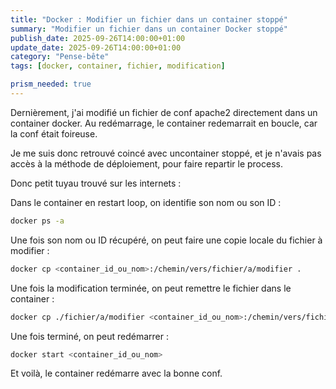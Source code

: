 ```yaml
---
title: "Docker : Modifier un fichier dans un container stoppé"
summary: "Modifier un fichier dans un container Docker stoppé"
publish_date: 2025-09-26T14:00:00+01:00
update_date: 2025-09-26T14:00:00+01:00
category: "Pense-bête"
tags: [docker, container, fichier, modification]

prism_needed: true
---
```


Dernièrement, j'ai modifié un fichier de conf apache2 directement dans un container docker. Au redémarrage, le container redemarrait en boucle, car la conf était foireuse.

Je me suis donc retrouvé coincé avec uncontainer stoppé, et je n'avais pas accès à la méthode de déploiement, pour faire repartir le process.

Donc petit tuyau trouvé sur les internets : 

Dans le container en restart loop, on identifie son nom ou son ID : 

```bash
docker ps -a
```

Une fois son nom ou ID récupéré, on peut faire une copie locale du fichier à modifier : 

```bash
docker cp <container_id_ou_nom>:/chemin/vers/fichier/a/modifier . 
```

Une fois la modification terminée, on peut remettre le fichier dans le container : 

```bash
docker cp ./fichier/a/modifier <container_id_ou_nom>:/chemin/vers/fichier/a/modifier
```

Une fois terminé, on peut redémarrer :

```bash
docker start <container_id_ou_nom>
```

Et voilà, le container redémarre avec la bonne conf.
